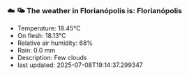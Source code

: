 ### ☁️ 🌤️  The weather in Florianópolis is: Florianópolis

- Temperature: 18.45°C
- On flesh: 18.13°C
- Relative air humidity: 68%
- Rain: 0.0 mm
- Description: Few clouds
- last updated: 2025-07-08T19:14:37.299347

